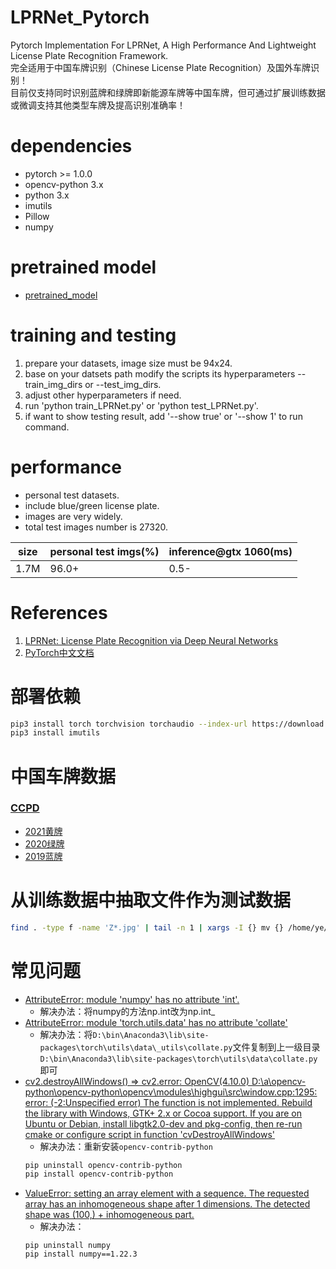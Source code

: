 # LPRNet_Pytorch
Pytorch Implementation For LPRNet, A High Performance And Lightweight License Plate Recognition Framework.  
完全适用于中国车牌识别（Chinese License Plate Recognition）及国外车牌识别！  
目前仅支持同时识别蓝牌和绿牌即新能源车牌等中国车牌，但可通过扩展训练数据或微调支持其他类型车牌及提高识别准确率！

# dependencies

- pytorch >= 1.0.0
- opencv-python 3.x
- python 3.x
- imutils
- Pillow
- numpy

# pretrained model

* [pretrained_model](https://github.com/sirius-ai/LPRNet_Pytorch/tree/master/weights/)

# training and testing

1. prepare your datasets, image size must be 94x24.
2. base on your datsets path modify the scripts its hyperparameters --train_img_dirs or --test_img_dirs.
3. adjust other hyperparameters if need.
4. run 'python train_LPRNet.py' or 'python test_LPRNet.py'.
5. if want to show testing result, add '--show true' or '--show 1' to run command.

# performance

- personal test datasets.
- include blue/green license plate.
- images are very widely.
- total test images number is 27320.

|  size  | personal test imgs(%) | inference@gtx 1060(ms) |
| ------ | --------------------- | ---------------------- |
|  1.7M  |         96.0+         |          0.5-          |

# References

1. [LPRNet: License Plate Recognition via Deep Neural Networks](https://arxiv.org/abs/1806.10447v1)
2. [PyTorch中文文档](https://pytorch-cn.readthedocs.io/zh/latest/)

# 部署依赖
```bash
pip3 install torch torchvision torchaudio --index-url https://download.pytorch.org/whl/cu118
pip3 install imutils
```

# 中国车牌数据
### [CCPD](https://github.com/detectRecog/CCPD)
- [2021黄牌](https://aistudio.baidu.com/datasetdetail/101671)
- [2020绿牌](https://aistudio.baidu.com/datasetdetail/101595)
- [2019蓝牌](https://aistudio.baidu.com/datasetdetail/101613)

# 从训练数据中抽取文件作为测试数据
```bash
find . -type f -name 'Z*.jpg' | tail -n 1 | xargs -I {} mv {} /home/ye/CODE/MY/LPRNet_Pytorch/data/test/Brazil
```

# 常见问题
- [AttributeError: module 'numpy' has no attribute 'int'.](https://blog.csdn.net/weixin_46669612/article/details/129624331)
    - 解决办法：将numpy的方法np.int改为np.int_
- [AttributeError: module 'torch.utils.data' has no attribute 'collate'](https://blog.csdn.net/weixin_45354497/article/details/129755744)
    - 解决办法：将`D:\bin\Anaconda3\lib\site-packages\torch\utils\data\_utils\collate.py`文件复制到上一级目录`D:\bin\Anaconda3\lib\site-packages\torch\utils\data\collate.py`即可
- [cv2.destroyAllWindows() => cv2.error: OpenCV(4.10.0) D:\a\opencv-python\opencv-python\opencv\modules\highgui\src\window.cpp:1295: error: (-2:Unspecified error) The function is not implemented. Rebuild the library with Windows, GTK+ 2.x or Cocoa support. If you are on Ubuntu or Debian, install libgtk2.0-dev and pkg-config, then re-run cmake or configure script in function 'cvDestroyAllWindows'](https://blog.csdn.net/tsyccnh/article/details/102915803)
    - 解决办法：重新安装`opencv-contrib-python`
    ```bash
    pip uninstall opencv-contrib-python
    pip install opencv-contrib-python
    ```
- [ValueError: setting an array element with a sequence. The requested array has an inhomogeneous shape after 1 dimensions. The detected shape was (100,) + inhomogeneous part.](https://blog.csdn.net/qwerpoiu66/article/details/130902870)
    - 解决办法：
    ```
    pip uninstall numpy
    pip install numpy==1.22.3
    ```